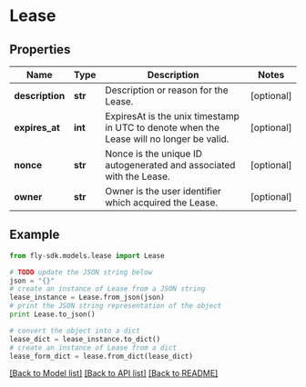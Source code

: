 # Lease


## Properties
Name | Type | Description | Notes
------------ | ------------- | ------------- | -------------
**description** | **str** | Description or reason for the Lease. | [optional] 
**expires_at** | **int** | ExpiresAt is the unix timestamp in UTC to denote when the Lease will no longer be valid. | [optional] 
**nonce** | **str** | Nonce is the unique ID autogenerated and associated with the Lease. | [optional] 
**owner** | **str** | Owner is the user identifier which acquired the Lease. | [optional] 

## Example

```python
from fly-sdk.models.lease import Lease

# TODO update the JSON string below
json = "{}"
# create an instance of Lease from a JSON string
lease_instance = Lease.from_json(json)
# print the JSON string representation of the object
print Lease.to_json()

# convert the object into a dict
lease_dict = lease_instance.to_dict()
# create an instance of Lease from a dict
lease_form_dict = lease.from_dict(lease_dict)
```
[[Back to Model list]](../README.md#documentation-for-models) [[Back to API list]](../README.md#documentation-for-api-endpoints) [[Back to README]](../README.md)


